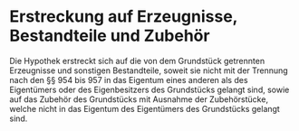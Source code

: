 # Erstreckung auf Erzeugnisse, Bestandteile und Zubehör

Die Hypothek erstreckt sich auf die von dem Grundstück getrennten Erzeugnisse und sonstigen Bestandteile, soweit sie nicht mit der Trennung nach den §§ 954 bis 957 in das Eigentum eines anderen als des Eigentümers oder des Eigenbesitzers des Grundstücks gelangt sind, sowie auf das Zubehör des Grundstücks mit Ausnahme der Zubehörstücke, welche nicht in das Eigentum des Eigentümers des Grundstücks gelangt sind. 

